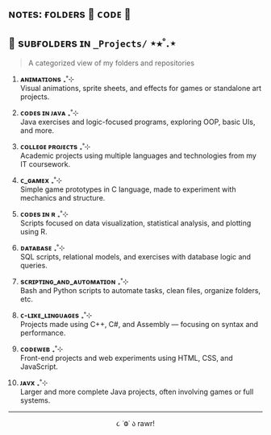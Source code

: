 ## ɴᴏᴛᴇs: ғᴏʟᴅᴇʀs 📁 ᴄᴏᴅᴇ 👾

## 📁 sᴜʙғᴏʟᴅᴇʀs ɪɴ `_Projects/` ⋆⭒˚.⋆

> A categorized view of my folders and repositories

1. **ᴀɴɪᴍᴀᴛɪᴏɴs** ₊˚⊹  
Visual animations, sprite sheets, and effects for games or standalone art projects.

2. **ᴄᴏᴅᴇs ɪɴ ᴊᴀᴠᴀ** ₊˚⊹  
Java exercises and logic-focused programs, exploring OOP, basic UIs, and more.

3. **ᴄᴏʟʟᴇɢᴇ ᴘʀᴏᴊᴇᴄᴛs** ₊˚⊹  
Academic projects using multiple languages and technologies from my IT coursework.

4. **ᴄ_ɢᴀᴍᴇx** ₊˚⊹  
Simple game prototypes in C language, made to experiment with mechanics and structure.

5. **ᴄᴏᴅᴇs ɪɴ ʀ** ₊˚⊹  
Scripts focused on data visualization, statistical analysis, and plotting using R.

6. **ᴅᴀᴛᴀʙᴀsᴇ** ₊˚⊹  
SQL scripts, relational models, and exercises with database logic and queries.

7. **sᴄʀɪᴘᴛɪɴɢ_ᴀɴᴅ_ᴀᴜᴛᴏᴍᴀᴛɪᴏɴ** ₊˚⊹  
Bash and Python scripts to automate tasks, clean files, organize folders, etc.

8. **ᴄ-ʟɪᴋᴇ_ʟɪɴɢᴜᴀɢᴇs** ₊˚⊹  
Projects made using C++, C#, and Assembly — focusing on syntax and performance.

9. **ᴄᴏᴅᴇᴡᴇʙ** ₊˚⊹  
Front-end projects and web experiments using HTML, CSS, and JavaScript.

10. **ᴊᴀᴠx** ₊˚⊹  
Larger and more complete Java projects, often involving games or full systems.

---

<p align="center">૮ ˙Ⱉ˙ ა rawr!</p>
